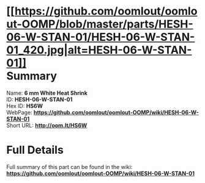 
[[https://github.com/oomlout/oomlout-OOMP/blob/master/parts/HESH-06-W-STAN-01/HESH-06-W-STAN-01_420.jpg|alt=HESH-06-W-STAN-01]]     
Summary
=================
  
Name: __6 mm White Heat Shrink__    
ID: __HESH-06-W-STAN-01__   
Hex ID: __HS6W__   
WebPage: __https://github.com/oomlout/oomlout-OOMP/wiki/HESH-06-W-STAN-01__   
Short URL: __http://oom.lt/HS6W__   

Full Details
==========================
Full summary of this part can be found in the wiki:   
__https://github.com/oomlout/oomlout-OOMP/wiki/HESH-06-W-STAN-01__    

